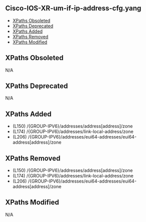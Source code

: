 ## Cisco-IOS-XR-um-if-ip-address-cfg.yang

- [XPaths Obsoleted](#xpaths-obsoleted)
- [XPaths Deprecated](#xpaths-deprecated)
- [XPaths Added](#xpaths-added)
- [XPaths Removed](#xpaths-removed)
- [XPaths Modified](#xpaths-modified)

## XPaths Obsoleted

N/A

## XPaths Deprecated

N/A

## XPaths Added

- (L150)	/{GROUP-IPV6}/addresses/address[address]/zone
- (L174)	/{GROUP-IPV6}/addresses/link-local-address/zone
- (L206)	/{GROUP-IPV6}/addresses/eui64-addresses/eui64-address[address]/zone

## XPaths Removed

- (L150)	/{GROUP-IPV6}/addresses/address[address]/zone
- (L174)	/{GROUP-IPV6}/addresses/link-local-address/zone
- (L206)	/{GROUP-IPV6}/addresses/eui64-addresses/eui64-address[address]/zone

## XPaths Modified

N/A

